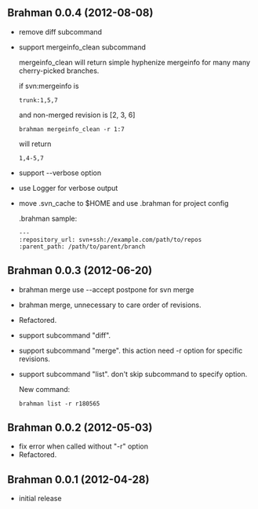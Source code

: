 ## Brahman 0.0.4 (2012-08-08)
*   remove diff subcommand
*   support mergeinfo_clean subcommand

    mergeinfo_clean will return simple hyphenize mergeinfo
    for many many cherry-picked branches.

    if svn:mergeinfo is

        trunk:1,5,7

    and non-merged revision is [2, 3, 6]

        brahman mergeinfo_clean -r 1:7

    will return

        1,4-5,7

*   support --verbose option
*   use Logger for verbose output
*   move .svn_cache to $HOME and use .brahman for project config

    .brahman sample:

        ---
        :repository_url: svn+ssh://example.com/path/to/repos
        :parent_path: /path/to/parent/branch

## Brahman 0.0.3 (2012-06-20)
*   brahman merge use --accept postpone for svn merge
*   brahman merge, unnecessary to care order of revisions.
*   Refactored.
*   support subcommand "diff".
*   support subcommand "merge".
    this action need -r option for specific revisions.
*   support subcommand "list".  don't skip subcommand to specify option.

    New command:

        brahman list -r r180565

## Brahman 0.0.2 (2012-05-03)
*   fix error when called without "-r" option
*   Refactored.

## Brahman 0.0.1 (2012-04-28)

*   initial release

